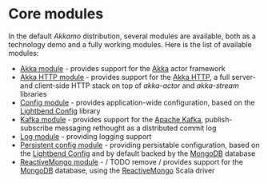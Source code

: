 # Core modules

In the default *Akkamo* distribution, several modules are available, both as a technology demo and a fully working modules. Here is the list of available modules:

* [Akka module](akka-module.md) - provides support for the [Akka](http://akka.io) actor framework
* [Akka HTTP module](akka-http-module.md) - provides support for the [Akka HTTP](http://doc.akka.io/docs/akka/current/scala/http/), a full server-and client-side HTTP stack on top of *akka-actor* and *akka-stream* libraries
* [Config module](config-module.md) - provides application-wide configuration, based on the [Lightbend Config](https://github.com/typesafehub/config) library
* [Kafka module](kafka-module.md) - provides support for the [Apache Kafka](http://kafka.apache.org), publish-subscribe messaging rethought as a distributed commit log
* [Log module](log-module.md) - providing logging support
* [Persistent config module](persistent-config-module.md) - providing persistable configuration, based on the [Lightbend Config](https://github.com/typesafehub/config) and by default backed by the [MongoDB](https://www.mongodb.com) database
* [ReactiveMongo module](reactivemongo-module.md) - / TODO remove / provides support for the [MongoDB](https://www.mongodb.com) database, using the [ReactiveMongo](http://reactivemongo.org) Scala driver

